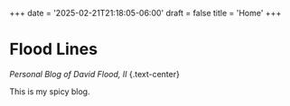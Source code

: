 +++
date = '2025-02-21T21:18:05-06:00'
draft = false
title = 'Home'
+++

# Flood Lines
_Personal Blog of David Flood, II_
{.text-center}

This is my spicy blog.
